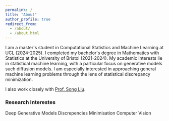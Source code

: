 ```yaml
---
permalink: /
title: "About"
author_profile: true
redirect_from: 
  - /about/
  - /about.html
---
```


I am a master's student in Computational Statistics and Machine Learning at UCL (2024-2025). I completed my bachelor's degree in Mathematics with Statistics at the University of Bristol (2021-2024). My academic interests lie in statistical machine learning, with a particular focus on generative models such diffusion models. I am especially interested in approaching general machine learning problems through the lens of statistical discrepancy minimization.

I also work closely with [Prof. Song Liu](https://allmodelsarewrong.net).

### Research Interestes
Deep Generative Models
Discrepencies Minimisation
Computer Vision

